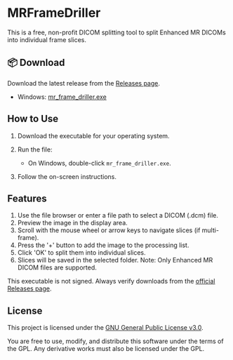 # MRFrameDriller
This is a free, non-profit DICOM splitting tool to split Enhanced MR DICOMs into individual frame slices.


## 📦 Download

Download the latest release from the [Releases page](https://github.com/pal-etta/MRFrameDriller/releases).

- Windows: [mr_frame_driller.exe](https://github.com/pal-etta/MRFrameDriller/blob/c69f081e85faa06f26f7217446649d688c7ee905/mr_frame_driller.exe)


##  How to Use

1. Download the executable for your operating system.
2. Run the file:
   - On Windows, double-click `mr_frame_driller.exe`.

3. Follow the on-screen instructions.

##  Features

  1. Use the file browser or enter a file path to select a DICOM (.dcm) file.
  2. Preview the image in the display area.
  3. Scroll with the mouse wheel or arrow keys to navigate slices (if multi-frame).
  4. Press the '+' button to add the image to the processing list.
  5. Click 'OK' to split them into individual slices.
  6. Slices will be saved in the selected folder.
  Note: Only Enhanced MR DICOM files are supported.


This executable is not signed. Always verify downloads from the [official Releases page](https://github.com/pal-etta/MRFrameDriller/releases).

## License

This project is licensed under the [GNU General Public License v3.0](LICENSE).

You are free to use, modify, and distribute this software under the terms of the GPL. Any derivative works must also be licensed under the GPL.
